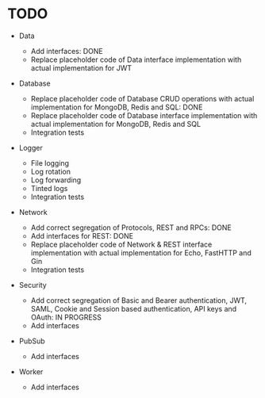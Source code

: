 # TODO

- Data

  - Add interfaces: DONE
  - Replace placeholder code of Data interface implementation with actual implementation for JWT

- Database

  - Replace placeholder code of Database CRUD operations with actual implementation for MongoDB, Redis and SQL: DONE
  - Replace placeholder code of Database interface implementation with actual implementation for MongoDB, Redis and SQL
  - Integration tests

- Logger

  - File logging
  - Log rotation
  - Log forwarding
  - Tinted logs
  - Integration tests

- Network

  - Add correct segregation of Protocols, REST and RPCs: DONE
  - Add interfaces for REST: DONE
  - Replace placeholder code of Network & REST interface implementation with actual implementation for Echo, FastHTTP and Gin
  - Integration tests

- Security

  - Add correct segregation of Basic and Bearer authentication, JWT, SAML, Cookie and Session based authentication,
      API keys and OAuth: IN PROGRESS
  - Add interfaces

- PubSub

  - Add interfaces

- Worker

  - Add interfaces
